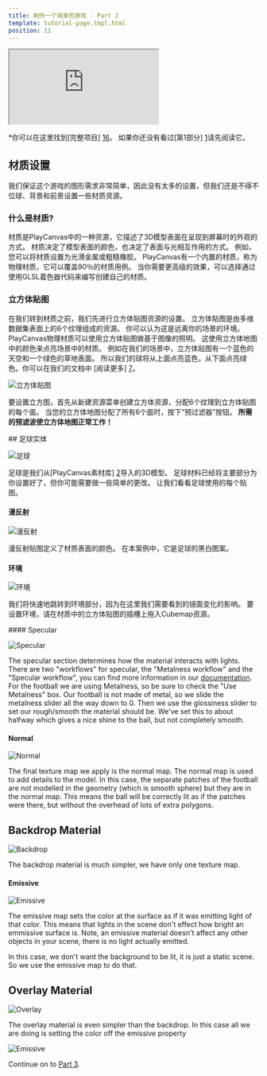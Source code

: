 ```yaml
---
title: 制作一个简单的游戏 - Part 2
template: tutorial-page.tmpl.html
position: 11
---
```


<iframe src="https://playcanv.as/p/KH37bnOk?overlay=false"></iframe>

*你可以在这里找到[完整项目] [16]。 如果你还没有看过[第1部分] [1]请先阅读它。

## 材质设置

我们保证这个游戏的图形需求非常简单，因此没有太多的设置，但我们还是不得不位球、背景和前景设置一些材质资源。

### 什么是材质?

材质是PlayCanvas中的一种资源，它描述了3D模型表面在呈现到屏幕时的外观的方式。 材质决定了模型表面的颜色，也决定了表面与光相互作用的方式。 例如，您可以将材质设置为光滑金属或粗糙橡胶。 PlayCanvas有一个内置的材质，称为物理材质，它可以覆盖90％的材质用例。 当你需要更高级的效果，可以选择通过使用GLSL着色器代码来编写创建自己的材质。

### 立方体贴图

在我们转到材质之前，我们先进行立方体贴图资源的设置。 立方体贴图是由多维数据集表面上的6个纹理组成的资源。 你可以认为这是远离你的场景的环境。 PlayCanvas物理材质可以使用立方体贴图做基于图像的照明。 这使用立方体地图中的颜色来点亮场景中的材质。 例如在我们的场景中，立方体贴图有一个蓝色的天空和一个绿色的草地表面。 所以我们的球将从上面点亮蓝色，从下面点亮绿色。你可以在我们的文档中 [阅读更多] [7]。

![立方体贴图][8]

要设置立方图，首先从新建资源菜单创建立方体资源，分配6个纹理到立方体贴图的每个面。 当您的立方体地图分配了所有6个面时，按下“预过滤器”按钮。 **所需的预滤波使立方体地图正常工作！**

## 足球实体

![足球][3]

足球是我们从[PlayCanvas素材库] [2]导入的3D模型。 足球材料已经将主要部分为你设置好了，但你可能需要做一些简单的更改。 让我们看看足球使用的每个贴图。

#### 漫反射

![漫反射][4]

漫反射贴图定义了材质表面的颜色。 在本案例中，它是足球的黑白图案。

#### 环境

![环境][9]

我们将快速地跳转到环境部分，因为在这里我们需要看到的镜面变化的影响。 要设置环境，请在材质中的立方体贴图的插槽上拖入Cubemap资源。

#### Specular

![Specular][5]

The specular section determines how the material interacts with lights. There are two "workflows" for specular, the "Metalness workflow" and the "Specular workflow", you can find more information in our [documentation][6]. For the football we are using Metalness, so be sure to check the "Use Metalness" box. Our football is not made of metal, so we slide the metalness slider all the way down to 0. Then we use the glossiness slider to set our rough/smooth the material should be. We've set this to about halfway which gives a nice shine to the ball, but not completely smooth.

#### Normal

![Normal][10]

The final texture map we apply is the normal map. The normal map is used to add details to the model. In this case, the separate patches of the football are not modelled in the geometry (which is smooth sphere) but they are in the normal map. This means the ball will be correctly lit as if the patches were there, but without the overhead of lots of extra polygons.

## Backdrop Material

![Backdrop][11]

The backdrop material is much simpler, we have only one texture map.

#### Emissive

![Emissive][12]

The emissive map sets the color at the surface as if it was emitting light of that color. This means that lights in the scene don't effect how bright an emmissive surface is. Note, an emissive material doesn't affect any other objects in your scene, there is no light actually emitted.

In this case, we don't want the background to be lit, it is just a static scene. So we use the emissive map to do that.

## Overlay Material

![Overlay][13]

The overlay material is even simpler than the backdrop. In this case all we are doing is setting the color off the emissive property

![Emissive][14]

Continue on to [Part 3][15].

[1]: /tutorials/beginner/keepyup-part-one
[2]: http://store.playcanvas.com/
[3]: /images/tutorials/beginner/keepyup-part-two/ball-material.jpg
[4]: /images/tutorials/beginner/keepyup-part-two/ball-diffuse.jpg
[5]: /images/tutorials/beginner/keepyup-part-two/ball-spec.jpg
[6]: /user-manual/graphics/physical-rendering/physical-materials/
[7]: /user-manual/assets/cubemaps/
[8]: /images/tutorials/beginner/keepyup-part-two/cubemap-preview.jpg
[9]: /images/tutorials/beginner/keepyup-part-two/ball-env.jpg
[10]: /images/tutorials/beginner/keepyup-part-two/ball-normal.jpg
[11]: /images/tutorials/beginner/keepyup-part-two/backdrop-material.jpg
[12]: /images/tutorials/beginner/keepyup-part-two/backdrop-emissive.jpg
[13]: /images/tutorials/beginner/keepyup-part-two/overlay-material.jpg
[14]: /images/tutorials/beginner/keepyup-part-two/overlay-emissive.jpg
[15]: /tutorials/beginner/keepyup-part-three
[16]: https://playcanvas.com/project/406050

